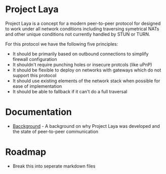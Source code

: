 # Project Laya

Project Laya is a concept for a modern peer-to-peer protocol for designed to work under all network
conditions including traversing symetrical NATs and other unique conditions not currently handled
by STUN or TURN.

For this protocol we have the following five principles:

- It should be primarily based on outbound connections to simplify firewall configuration
- It shouldn't require punching holes or insecure protcols (like uPnP)
- It should be flexible to deploy on networks with gateways which do not support this protocol
- It should use existing elements of the network stack when possible for ease of implementation
- It should be able to fallback if it can't do a full traversal

# Documentation

- [Bacckground](docs/background.md) - A background on why Project Laya was developed and the state of peer-to-peer communication

# Roadmap

- Break this into seperate markdown files